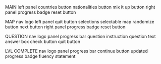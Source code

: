MAIN
left panel
	countries button
	nationalities button
	mix it up button
right panel
	progress badge
	reset button


MAP
nav
	logo
left panel
	quit button
	selections
		selectable
			map
			randomize button
		next button
right panel
	progress badge
	reset button

QUESTION
nav
	logo
panel
	progress bar
	question
		instruction
		question text
		answer box
		check button
	quit button

LVL COMPLETE
nav
	logo
panel
	progress bar
	continue button
	updated
		progress badge
		fluency statement